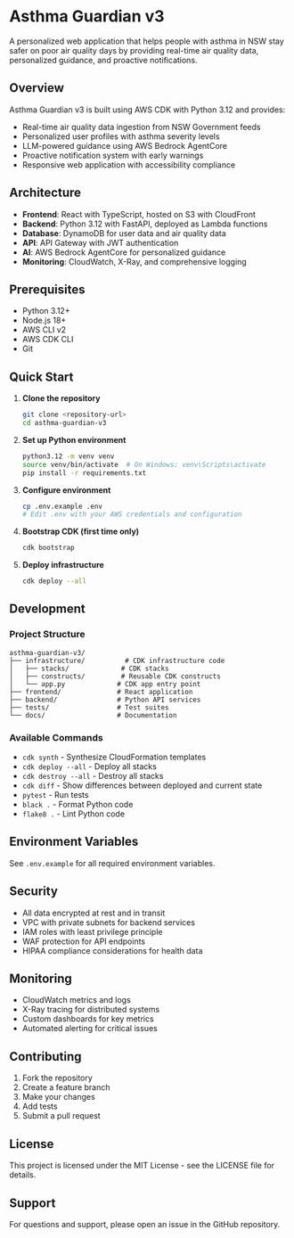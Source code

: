 # Asthma Guardian v3

A personalized web application that helps people with asthma in NSW stay safer on poor air quality days by providing real-time air quality data, personalized guidance, and proactive notifications.

## Overview

Asthma Guardian v3 is built using AWS CDK with Python 3.12 and provides:
- Real-time air quality data ingestion from NSW Government feeds
- Personalized user profiles with asthma severity levels
- LLM-powered guidance using AWS Bedrock AgentCore
- Proactive notification system with early warnings
- Responsive web application with accessibility compliance

## Architecture

- **Frontend**: React with TypeScript, hosted on S3 with CloudFront
- **Backend**: Python 3.12 with FastAPI, deployed as Lambda functions
- **Database**: DynamoDB for user data and air quality data
- **API**: API Gateway with JWT authentication
- **AI**: AWS Bedrock AgentCore for personalized guidance
- **Monitoring**: CloudWatch, X-Ray, and comprehensive logging

## Prerequisites

- Python 3.12+
- Node.js 18+
- AWS CLI v2
- AWS CDK CLI
- Git

## Quick Start

1. **Clone the repository**
   ```bash
   git clone <repository-url>
   cd asthma-guardian-v3
   ```

2. **Set up Python environment**
   ```bash
   python3.12 -m venv venv
   source venv/bin/activate  # On Windows: venv\Scripts\activate
   pip install -r requirements.txt
   ```

3. **Configure environment**
   ```bash
   cp .env.example .env
   # Edit .env with your AWS credentials and configuration
   ```

4. **Bootstrap CDK (first time only)**
   ```bash
   cdk bootstrap
   ```

5. **Deploy infrastructure**
   ```bash
   cdk deploy --all
   ```

## Development

### Project Structure

```
asthma-guardian-v3/
├── infrastructure/          # CDK infrastructure code
│   ├── stacks/             # CDK stacks
│   ├── constructs/         # Reusable CDK constructs
│   └── app.py             # CDK app entry point
├── frontend/              # React application
├── backend/               # Python API services
├── tests/                 # Test suites
└── docs/                  # Documentation
```

### Available Commands

- `cdk synth` - Synthesize CloudFormation templates
- `cdk deploy --all` - Deploy all stacks
- `cdk destroy --all` - Destroy all stacks
- `cdk diff` - Show differences between deployed and current state
- `pytest` - Run tests
- `black .` - Format Python code
- `flake8 .` - Lint Python code

## Environment Variables

See `.env.example` for all required environment variables.

## Security

- All data encrypted at rest and in transit
- VPC with private subnets for backend services
- IAM roles with least privilege principle
- WAF protection for API endpoints
- HIPAA compliance considerations for health data

## Monitoring

- CloudWatch metrics and logs
- X-Ray tracing for distributed systems
- Custom dashboards for key metrics
- Automated alerting for critical issues

## Contributing

1. Fork the repository
2. Create a feature branch
3. Make your changes
4. Add tests
5. Submit a pull request

## License

This project is licensed under the MIT License - see the LICENSE file for details.

## Support

For questions and support, please open an issue in the GitHub repository.
